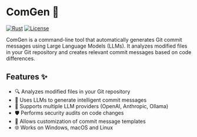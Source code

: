 # ComGen 🚀

[![Rust](https://img.shields.io/badge/Rust-000000?style=for-the-badge&logo=rust&logoColor=white)](https://www.rust-lang.org/)
[![License](https://img.shields.io/badge/License-MIT-green.svg?style=for-the-badge)](https://opensource.org/licenses/MIT)

ComGen is a command-line tool that automatically generates Git commit messages using Large Language Models (LLMs). It analyzes modified files in your Git repository and creates relevant commit messages based on code differences.

## Features ✨

- 🔍 Analyzes modified files in your Git repository
- 🤖 Uses LLMs to generate intelligent commit messages
- 🔧 Supports multiple LLM providers (OpenAI, Anthropic, Ollama)
- 🛡️ Performs security audits on code changes
- 📝 Allows customization of commit message templates
- 🌐 Works on Windows, macOS and Linux
